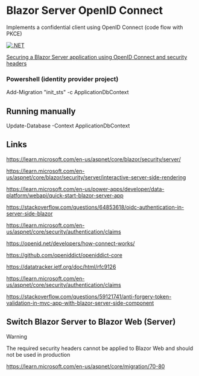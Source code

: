 # Blazor Server OpenID Connect

Implements a confidential client using OpenID Connect (code flow with PKCE)

[![.NET](https://github.com/damienbod/BlazorServerOidc/actions/workflows/dotnet.yml/badge.svg)](https://github.com/damienbod/BlazorServerOidc/actions/workflows/dotnet.yml)

[Securing a Blazor Server application using OpenID Connect and security headers](https://damienbod.com/2024/01/03/securing-a-blazor-server-application-using-openid-connect-and-security-headers/)

### Powershell (identity provider project)

Add-Migration "init_sts" -c ApplicationDbContext  

## Running manually

Update-Database -Context ApplicationDbContext

## Links

https://learn.microsoft.com/en-us/aspnet/core/blazor/security/server/

https://learn.microsoft.com/en-us/aspnet/core/blazor/security/server/interactive-server-side-rendering

https://learn.microsoft.com/en-us/power-apps/developer/data-platform/webapi/quick-start-blazor-server-app

https://stackoverflow.com/questions/64853618/oidc-authentication-in-server-side-blazor

https://learn.microsoft.com/en-us/aspnet/core/security/authentication/claims

https://openid.net/developers/how-connect-works/

https://github.com/openiddict/openiddict-core

https://datatracker.ietf.org/doc/html/rfc9126

https://learn.microsoft.com/en-us/aspnet/core/security/authentication/claims

https://stackoverflow.com/questions/59121741/anti-forgery-token-validation-in-mvc-app-with-blazor-server-side-component

## Switch Blazor Server to Blazor Web (Server)

> [!WARNING]  
> The required security headers cannot be applied to Blazor Web and should not be used in production

https://learn.microsoft.com/en-us/aspnet/core/migration/70-80

